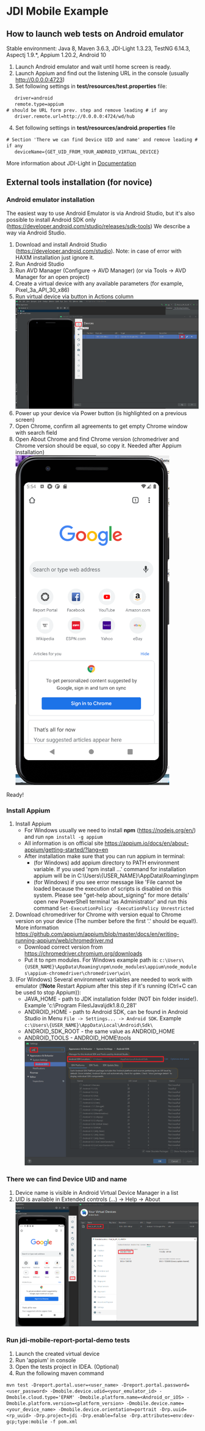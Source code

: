 # JDI Mobile Example

## How to launch web tests on Android emulator  

Stable environment: Java 8, Maven 3.6.3, JDI-Light 1.3.23, TestNG 6.14.3, Aspectj 1.9.*, Appium 1.20.2, Android 10 <br/>

1. Launch Android emulator and wait until home screen is ready.
1. Launch Appium and find out the listening URL in the console (usually http://0.0.0.0:4723)
1. Set following settings in **test/resources/test.properties** file:
```
   driver=android 
   remote.type=appium
# should be URL form prev. step and remove leading # if any
   driver.remote.url=http://0.0.0.0:4724/wd/hub 
```
4. Set following settings in **test/resources/android.properties** file
```
# Section 'There we can find Device UID and name' and remove leading # if any
   deviceName={GET_UID_FROM_YOUR_ANDROID_VIRTUAL_DEVICE} 
```


More information about JDI-Light in [Documentation](https://jdi-docs.github.io/jdi-light/?java#introduction)
   
## External tools installation (for novice)

### Android emulator installation
The easiest way to use Android Emulator is via Android Studio, but it's also possible to install Android SDK only (https://developer.android.com/studio/releases/sdk-tools)
We describe a way via Android Studio.

1. Download and install Android Studio (https://developer.android.com/studio). Note: in case of error with HAXM installation just ignore it.
1. Run Android Studio
1. Run AVD Manager (Configure -> AVD Manager) (or via Tools -> AVD Manager for an open project)
1. Create a virtual device with any available parameters (for example, Pixel_3a_API_30_x86)
1. Run virtual device via button in Actions column ![Virtual device run](./docs/run_and_power_up.png "Run device")
1. Power up your device via Power button (is highlighted on a previous screen)
1. Open Chrome, confirm all agreements to get empty Chrome window with search field
1. Open About Chrome  and find Chrome version (chromedriver and Chrome version should be equal, so copy it. Needed after Appium installation)<br/>
   ![Ready Chrome](./docs/empty_chrome.png "Empty Chrome")
   
Ready!

### Install Appium

1. Install Appium 
   * For Windows usually we need to install **npm** (https://nodejs.org/en/) and run `npm install -g appium`
   * All information is on official site https://appium.io/docs/en/about-appium/getting-started/?lang=en
   * After installation make sure that you can run appium in terminal:
     * (for Windows) add appium directory to PATH environment variable. If you used 'npm install ...' command for installation appium will be in C:\Users\\{USER_NAME}\AppData\Roaming\npm 
     * (for Windows) if you see error message like 'File cannot be loaded because the execution of scripts is disabled on this system. Please see "get-help about_signing" for more details' open new PowerShell terminal 'as Administrator' and run this command `Set-ExecutionPolicy -ExecutionPolicy Unrestricted`
1. Download chromedriver for Chrome with version equal to Chrome version on your device (The number before the first '.' should be equal!). More information https://github.com/appium/appium/blob/master/docs/en/writing-running-appium/web/chromedriver.md
   * Download correct version from https://chromedriver.chromium.org/downloads 
   * Put it to npm modules. For Windows example path is: `c:\Users\{USER_NAME}\AppData\Roaming\npm\node_modules\appium\node_modules\appium-chromedriver\chromedriver\win\`
1. (For Windows) Several environment variables are needed to work with emulator (**!Note** Restart Appium after this step if it's running (Ctrl+C can be used to stop Appium)):
   * JAVA_HOME - path to JDK installation folder (NOT bin folder inside!). Example 'c:\Program Files\Java\jdk1.8.0_281\'   
   * ANDROID_HOME - path to Android SDK, can be found in Android Studio in Menu `File -> Settings... -> Android SDK`. Example `c:\Users\{USER_NAME}\AppData\Local\Android\Sdk\`
   * ANDROID_SDK_ROOT - the same value as ANDROID_HOME
   * ANDROID_TOOLS - ANDROID_HOME\tools <br/>
   ![Android SDK](./docs/sdk_path.png "Android SDK path location")
     
     
### There we can find Device UID and name

1. Device name is visible in Android Virtual Device Manager in a list
1. UID is available in Extended controls (...) -> Help -> About
![Device UID and name](./docs/android_name_uid.png "Device UID and name")


### Run jdi-mobile-report-portal-demo tests
1. Launch the created virtual device
1. Run 'appium' in console
1. Open the tests project in IDEA. (Optional)
1. Run the following maven command
```
mvn test -Dreport.portal.user=<user_name> -Dreport.portal.password=<user_password> -Dmobile.device.udid=<your_emulator_id> -Dmobile.cloud.type='EPAM' -Dmobile.platform.name=<Android_or_iOS> -Dmobile.platform.version=<platform_version> -Dmobile.device.name=<your_device_name> -Dmobile.device.orientation=portrait -Drp.uuid=<rp_uuid> -Drp.project=jdi -Drp.enable=false -Drp.attributes=env:dev-gcp;type:mobile -f pom.xml
```
